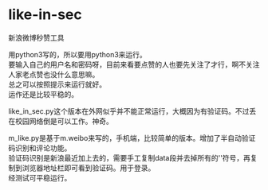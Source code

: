 # like-in-sec
新浪微博秒赞工具
   
用python3写的，所以要用python3来运行。   
要输入自己的用户名和密码呀，目前来看要点赞的人也要先关注了才行，啊不关注人家老点赞也没什么意思嘛。   
总之可以按照提示来运行就好。   
运作还是比较平稳的。    
   
like_in_sec.py这个版本在外网似乎并不能正常运行，大概因为有验证码。不过丢在校园网络倒是可以工作。神奇。   
   
m_like.py是基于m.weibo来写的，手机端，比较简单的版本。增加了半自动验证码识别和评论功能。   
验证码识别是新浪最近加上去的，需要手工复制data段并去掉所有的'\'符号，再复制到浏览器地址栏即可看到验证码。用于登录。   
经测试可平稳运行。   
